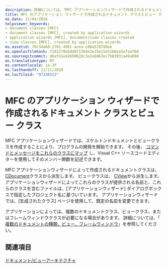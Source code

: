 ```yaml
---
description: 詳細については、「MFC アプリケーションウィザードで作成されるドキュメントクラスとビュークラス」を参照してください。
title: MFC のアプリケーション ウィザードで作成されるドキュメント クラスとビュー クラス
ms.date: 11/04/2016
helpviewer_keywords:
- document classes [MFC]
- document classes [MFC], created by application wizards
- application wizards [MFC], document/view classes created
- view classes [MFC], created by application wizards
ms.assetid: 70c34a60-2701-4981-acea-c08a5787d8e6
ms.openlocfilehash: f182278ebdd971364e3e35e15e51b6ea5e7aaf68
ms.sourcegitcommit: d6af41e42699628c3e2e6063ec7b03931a49a098
ms.translationtype: MT
ms.contentlocale: ja-JP
ms.lasthandoff: 12/11/2020
ms.locfileid: "97330313"
---
```

# <a name="document-and-view-classes-created-by-the-mfc-application-wizard"></a>MFC のアプリケーション ウィザードで作成されるドキュメント クラスとビュー クラス

MFC アプリケーションウィザードでは、スケルトンドキュメントとビュークラスを作成することにより、プログラムの開発を開始できます。 その後、 [コマンドとメッセージをこれらのクラスにマップ](reference/mapping-messages-to-functions.md) し、Visual C++ ソースコードエディターを使用してそのメンバー関数を記述できます。

MFC アプリケーションウィザードによって作成されるドキュメントクラスは、 [CDocument](reference/cdocument-class.md)クラスから派生します。 ビュークラスは、 [CView](reference/cview-class.md)から派生します。 アプリケーションウィザードによってこれらのクラスが提供される名前と、これらのクラスを含むファイルは、[アプリケーションウィザード] ダイアログボックスで指定したプロジェクト名に基づいています。 アプリケーションウィザードでは、[生成されたクラス] ページを使用して、既定の名前を変更できます。

アプリケーションによっては、複数のドキュメントクラス、ビュークラス、またはフレームウィンドウクラスが必要になる場合があります。 詳細については、「 [複数のドキュメントの種類、ビュー、フレームウィンドウ](multiple-document-types-views-and-frame-windows.md)」を参照してください。

## <a name="see-also"></a>関連項目

[ドキュメント/ビューアーキテクチャ](document-view-architecture.md)
